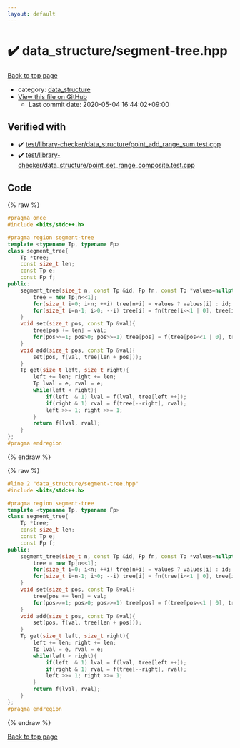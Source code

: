 ```yaml
---
layout: default
---
```


<!-- mathjax config similar to math.stackexchange -->
<script type="text/javascript" async
  src="https://cdnjs.cloudflare.com/ajax/libs/mathjax/2.7.5/MathJax.js?config=TeX-MML-AM_CHTML">
</script>
<script type="text/x-mathjax-config">
  MathJax.Hub.Config({
    TeX: { equationNumbers: { autoNumber: "AMS" }},
    tex2jax: {
      inlineMath: [ ['$','$'] ],
      processEscapes: true
    },
    "HTML-CSS": { matchFontHeight: false },
    displayAlign: "left",
    displayIndent: "2em"
  });
</script>

<script type="text/javascript" src="https://cdnjs.cloudflare.com/ajax/libs/jquery/3.4.1/jquery.min.js"></script>
<script src="https://cdn.jsdelivr.net/npm/jquery-balloon-js@1.1.2/jquery.balloon.min.js" integrity="sha256-ZEYs9VrgAeNuPvs15E39OsyOJaIkXEEt10fzxJ20+2I=" crossorigin="anonymous"></script>
<script type="text/javascript" src="../../assets/js/copy-button.js"></script>
<link rel="stylesheet" href="../../assets/css/copy-button.css" />


# :heavy_check_mark: data_structure/segment-tree.hpp

<a href="../../index.html">Back to top page</a>

* category: <a href="../../index.html#c8f6850ec2ec3fb32f203c1f4e3c2fd2">data_structure</a>
* <a href="{{ site.github.repository_url }}/blob/master/data_structure/segment-tree.hpp">View this file on GitHub</a>
    - Last commit date: 2020-05-04 16:44:02+09:00




## Verified with

* :heavy_check_mark: <a href="../../verify/test/library-checker/data_structure/point_add_range_sum.test.cpp.html">test/library-checker/data_structure/point_add_range_sum.test.cpp</a>
* :heavy_check_mark: <a href="../../verify/test/library-checker/data_structure/point_set_range_composite.test.cpp.html">test/library-checker/data_structure/point_set_range_composite.test.cpp</a>


## Code

<a id="unbundled"></a>
{% raw %}
```cpp
#pragma once
#include <bits/stdc++.h>

#pragma region segment-tree
template <typename Tp, typename Fp>
class segment_tree{
    Tp *tree;
    const size_t len;
    const Tp e;
    const Fp f;
public:
    segment_tree(size_t n, const Tp &id, Fp fn, const Tp *values=nullptr): len(n), e(id), f(fn){
        tree = new Tp[n<<1];
        for(size_t i=0; i<n; ++i) tree[n+i] = values ? values[i] : id;
        for(size_t i=n-1; i>0; --i) tree[i] = fn(tree[i<<1 | 0], tree[i<<1 | 1]);
    }
    void set(size_t pos, const Tp &val){
        tree[pos += len] = val;
        for(pos>>=1; pos>0; pos>>=1) tree[pos] = f(tree[pos<<1 | 0], tree[pos<<1 | 1]);
    }
    void add(size_t pos, const Tp &val){
        set(pos, f(val, tree[len + pos]));
    }
    Tp get(size_t left, size_t right){
        left += len; right += len;
        Tp lval = e, rval = e;
        while(left < right){
            if(left  & 1) lval = f(lval, tree[left ++]);
            if(right & 1) rval = f(tree[--right], rval);
            left >>= 1; right >>= 1;
        }
        return f(lval, rval);
    }
};
#pragma endregion

```
{% endraw %}

<a id="bundled"></a>
{% raw %}
```cpp
#line 2 "data_structure/segment-tree.hpp"
#include <bits/stdc++.h>

#pragma region segment-tree
template <typename Tp, typename Fp>
class segment_tree{
    Tp *tree;
    const size_t len;
    const Tp e;
    const Fp f;
public:
    segment_tree(size_t n, const Tp &id, Fp fn, const Tp *values=nullptr): len(n), e(id), f(fn){
        tree = new Tp[n<<1];
        for(size_t i=0; i<n; ++i) tree[n+i] = values ? values[i] : id;
        for(size_t i=n-1; i>0; --i) tree[i] = fn(tree[i<<1 | 0], tree[i<<1 | 1]);
    }
    void set(size_t pos, const Tp &val){
        tree[pos += len] = val;
        for(pos>>=1; pos>0; pos>>=1) tree[pos] = f(tree[pos<<1 | 0], tree[pos<<1 | 1]);
    }
    void add(size_t pos, const Tp &val){
        set(pos, f(val, tree[len + pos]));
    }
    Tp get(size_t left, size_t right){
        left += len; right += len;
        Tp lval = e, rval = e;
        while(left < right){
            if(left  & 1) lval = f(lval, tree[left ++]);
            if(right & 1) rval = f(tree[--right], rval);
            left >>= 1; right >>= 1;
        }
        return f(lval, rval);
    }
};
#pragma endregion

```
{% endraw %}

<a href="../../index.html">Back to top page</a>

